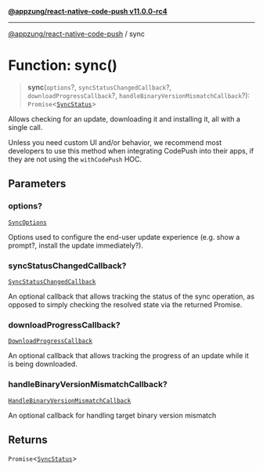 [**@appzung/react-native-code-push v11.0.0-rc4**](../README.md)

---

[@appzung/react-native-code-push](../README.md) / sync

# Function: sync()

> **sync**(`options`?, `syncStatusChangedCallback`?, `downloadProgressCallback`?, `handleBinaryVersionMismatchCallback`?): `Promise`\<[`SyncStatus`](../enumerations/SyncStatus.md)\>

Allows checking for an update, downloading it and installing it, all with a single call.

Unless you need custom UI and/or behavior, we recommend most developers to use this method when integrating CodePush into their apps, if they are not using the `withCodePush` HOC.

## Parameters

### options?

[`SyncOptions`](../interfaces/SyncOptions.md)

Options used to configure the end-user update experience (e.g. show a prompt?, install the update immediately?).

### syncStatusChangedCallback?

[`SyncStatusChangedCallback`](../type-aliases/SyncStatusChangedCallback.md)

An optional callback that allows tracking the status of the sync operation, as opposed to simply checking the resolved state via the returned Promise.

### downloadProgressCallback?

[`DownloadProgressCallback`](../type-aliases/DownloadProgressCallback.md)

An optional callback that allows tracking the progress of an update while it is being downloaded.

### handleBinaryVersionMismatchCallback?

[`HandleBinaryVersionMismatchCallback`](../type-aliases/HandleBinaryVersionMismatchCallback.md)

An optional callback for handling target binary version mismatch

## Returns

`Promise`\<[`SyncStatus`](../enumerations/SyncStatus.md)\>
